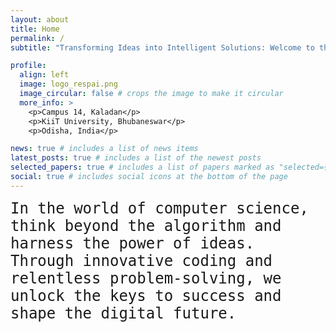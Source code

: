 ```yaml
---
layout: about
title: Home
permalink: /
subtitle: "Transforming Ideas into Intelligent Solutions: Welcome to the RESPAI Lab!"

profile:
  align: left
  image: logo_respai.png
  image_circular: false # crops the image to make it circular
  more_info: >
    <p>Campus 14, Kaladan</p>
    <p>KiiT University, Bhubaneswar</p>
    <p>Odisha, India</p>

news: true # includes a list of news items
latest_posts: true # includes a list of the newest posts
selected_papers: true # includes a list of papers marked as "selected={true}"
social: true # includes social icons at the bottom of the page
---
```


<div style="font-family: monospace; font-size: 1.5rem;"> In the world of computer science, think beyond the algorithm and harness the power of ideas. Through innovative coding and relentless problem-solving, we unlock the keys to success and shape the digital future.</div>
